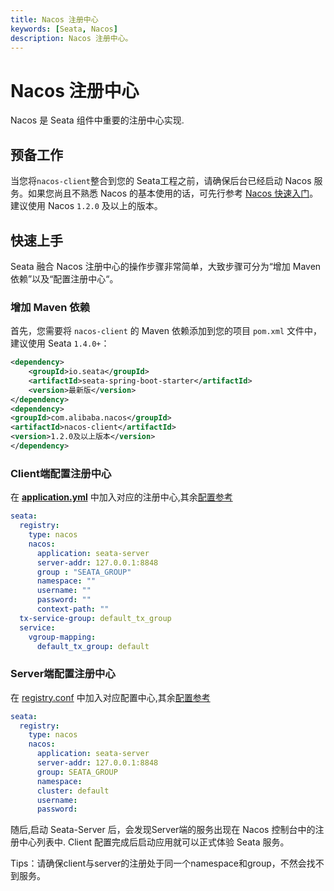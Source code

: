 ```yaml
---
title: Nacos 注册中心
keywords: [Seata, Nacos]
description: Nacos 注册中心。
---
```


# Nacos 注册中心

Nacos 是 Seata 组件中重要的注册中心实现.

## 预备工作

当您将`nacos-client`整合到您的 Seata工程之前，请确保后台已经启动 Nacos 服务。如果您尚且不熟悉 Nacos 的基本使用的话，可先行参考 [Nacos 快速入门](https://nacos.io/zh-cn/docs/quick-start.html)。建议使用 Nacos `1.2.0` 及以上的版本。

## 快速上手

Seata 融合 Nacos 注册中心的操作步骤非常简单，大致步骤可分为“增加 Maven 依赖”以及“配置注册中心“。

### 增加 Maven 依赖

首先，您需要将 `nacos-client` 的 Maven 依赖添加到您的项目 `pom.xml` 文件中，建议使用 Seata `1.4.0+`：

```xml
<dependency>
    <groupId>io.seata</groupId>
    <artifactId>seata-spring-boot-starter</artifactId>
    <version>最新版</version>
</dependency>
<dependency>
<groupId>com.alibaba.nacos</groupId>
<artifactId>nacos-client</artifactId>
<version>1.2.0及以上版本</version>
</dependency>
```

### Client端配置注册中心

在 [**application.yml**](https://github.com/apache/incubator-seata/blob/develop/script/client/spring/application.yml) 中加入对应的注册中心,其余[配置参考](https://github.com/apache/incubator-seata/tree/develop/script/client)

```yaml
seata:
  registry:
    type: nacos
    nacos:
      application: seata-server
      server-addr: 127.0.0.1:8848
      group : "SEATA_GROUP"
      namespace: ""
      username: ""
      password: ""
      context-path: ""
  tx-service-group: default_tx_group
  service:
    vgroup-mapping:
      default_tx_group: default

```

### Server端配置注册中心

在 [registry.conf](https://github.com/apache/incubator-seata/blob/develop/script/server/config/registry.conf) 中加入对应配置中心,其余[配置参考](https://github.com/apache/incubator-seata/tree/develop/script/server)

```yaml
seata:
  registry:
    type: nacos
    nacos:
      application: seata-server
      server-addr: 127.0.0.1:8848
      group: SEATA_GROUP
      namespace:
      cluster: default
      username:
      password:
```

随后,启动 Seata-Server 后，会发现Server端的服务出现在 Nacos 控制台中的注册中心列表中. Client 配置完成后启动应用就可以正式体验 Seata 服务。

Tips：请确保client与server的注册处于同一个namespace和group，不然会找不到服务。
